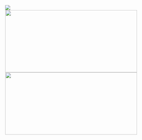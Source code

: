 <img align="center" src="https://capsule-render.vercel.app/api?type=rect&text=print%28%22Hello%20World%22%29&fontSize=50&theme=onedark" />
<div class="flex flex row">
<img height=200 width=423 align="center" src="https://github-readme-stats.vercel.app/api?username=w1gs&theme=calm&layout=compact&rank_icon=github&hide_progress=true&card_width=423" />
<img height=200 width=423 align="center" src="https://github-readme-stats.vercel.app/api/top-langs?username=w1gs&layout=compact&langs_count=8&card_width=423&theme=calm" />
</div>
